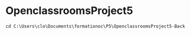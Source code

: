 # OpenclassroomsProject5

```
cd C:\Users\clo\Documents\formationoc\P5\OpenclassroomsProject5-Back
```